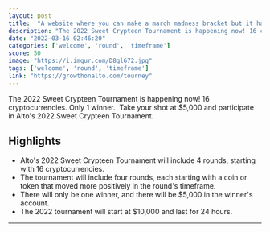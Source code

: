 ```yaml
---
layout: post
title:  "A website where you can make a march madness bracket but it has different cryptocurrencies going against each other instead of basketball teams"
description: "The 2022 Sweet Crypteen Tournament is happening now! 16 cryptocurrencies. Only 1 winner.  Take your shot at $5,000 and participate in Alto's 2022 Sweet Crypteen Tournament."
date: "2022-03-16 02:46:20"
categories: ['welcome', 'round', 'timeframe']
score: 50
image: "https://i.imgur.com/D8gl672.jpg"
tags: ['welcome', 'round', 'timeframe']
link: "https://growthonalto.com/tourney"
---
```


The 2022 Sweet Crypteen Tournament is happening now! 16 cryptocurrencies. Only 1 winner.  Take your shot at $5,000 and participate in Alto's 2022 Sweet Crypteen Tournament.

## Highlights

- Alto's 2022 Sweet Crypteen Tournament will include 4 rounds, starting with 16 cryptocurrencies.
- The tournament will include four rounds, each starting with a coin or token that moved more positively in the round's timeframe.
- There will only be one winner, and there will be $5,000 in the winner's account.
- The 2022 tournament will start at $10,000 and last for 24 hours.

---
